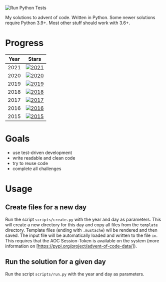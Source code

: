 ![Run Python Tests](https://github.com/Sebaestschjin/advent-of-code/workflows/Run%20Python%20Tests/badge.svg)

My solutions to advent of code. Written in Python. Some newer solutions require Python 3.9+. Most other stuff should
work with 3.6+.

# Progress

| Year | Stars |
| --- | --- | 
| 2021 | [![2021](https://img.shields.io/badge/stars%20⭐-2-yellow)](https://adventofcode.com/2021/stats) |
| 2020 | [![2020](https://img.shields.io/badge/stars%20⭐-50-yellow)](https://adventofcode.com/2020/stats) |
| 2019 | [![2019](https://img.shields.io/badge/stars%20⭐-16-yellow)](https://adventofcode.com/2019/stats) |
| 2018 | [![2018](https://img.shields.io/badge/stars%20⭐-12-yellow)](https://adventofcode.com/2018/stats) |
| 2017 | [![2017](https://img.shields.io/badge/stars%20⭐-2-yellow)](https://adventofcode.com/2017/stats) |
| 2016 | [![2016](https://img.shields.io/badge/stars%20⭐-0-yellow)](https://adventofcode.com/2016/stats) |
| 2015 | [![2015](https://img.shields.io/badge/stars%20⭐-10-yellow)](https://adventofcode.com/2015/stats) |

# Goals

* use test-driven development
* write readable and clean code
* try to reuse code
* complete all challenges

# Usage

## Create files for a new day

Run the script `scripts/create.py` with the year and day as parameters. This will create a new directory for this day
and copy all files from the `template` directory. Template files (ending with `.mustache`) wil be rendered and then
saved. The input file will be automatically loaded and written to the file `in`. This requires that the AOC
Session-Token is available on the system (more information on [https://pypi.org/project/advent-of-code-data/]).

## Run the solution for a given day

Run the script `scripts/run.py` with the year and day as parameters.
